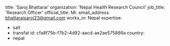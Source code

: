 title: 'Saroj Bhattarai'
organization: 'Nepal Health Research Council'
job_title: 'Research Officer'
official_title: Mr.
email_address: bhattaraisaroj23@gmail.com
works_in: Nepal
expertise:
  - salt
  - transfat
id: cfa8f75b-f7b2-4d92-aacd-ae2ae575886a
country:
  - nepal
